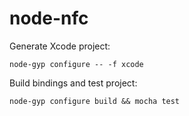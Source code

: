 node-nfc
========

Generate Xcode project:

	node-gyp configure -- -f xcode

Build bindings and test project:

	node-gyp configure build && mocha test